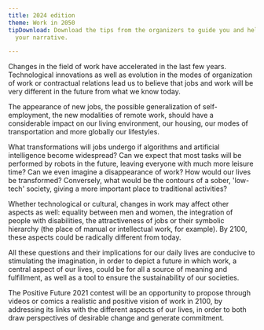 ```yaml
---
title: 2024 edition
theme: Work in 2050
tipDownload: Download the tips from the organizers to guide you and help you build
  your narrative.

---
```

Changes in the field of work have accelerated in the last few years. Technological innovations as well as evolution in the modes of organization of work or contractual relations lead us to believe that jobs and work will be very different in the future from what we know today.

The appearance of new jobs, the possible generalization of self-employment, the new modalities of remote work, should have a considerable impact on our living environment, our housing, our modes of transportation and more globally our lifestyles.

What transformations will jobs undergo if algorithms and artificial intelligence become widespread? Can we expect that most tasks will be performed by robots in the future, leaving everyone with much more leisure time? Can we even imagine a disappearance of work? How would our lives be transformed? Conversely, what would be the contours of a sober, 'low-tech' society, giving a more important place to traditional activities?

Whether technological or cultural, changes in work may affect other aspects as well: equality between men and women, the integration of people with disabilities, the attractiveness of jobs or their symbolic hierarchy (the place of manual or intellectual work, for example). By 2100, these aspects could be radically different from today.

All these questions and their implications for our daily lives are conducive to stimulating the imagination, in order to depict a future in which work, a central aspect of our lives, could be for all a source of meaning and fulfillment, as well as a tool to ensure the sustainability of our societies.

The Positive Future 2021 contest will be an opportunity to propose through videos or comics a realistic and positive vision of work in 2100, by addressing its links with the different aspects of our lives, in order to both draw perspectives of desirable change and generate commitment.